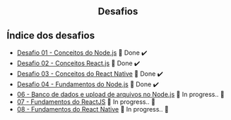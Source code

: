 

<h2 align="center">
  Desafios
</h2>

## Índice dos desafios

- [Desafio 01 - Conceitos do Node.js](https://github.com/Willian17/bootcamp-goStack-desafios/tree/master/desafio01-conceitos-do-node.js) 🚀 Done :heavy_check_mark:
- [Desafio 02 - Conceitos React.js](https://github.com/Willian17/desafios/tree/master/desafio02-conceitos-do-react.js) 🚀 Done :heavy_check_mark:
- [Desafio 03 - Conceitos do React Native](https://github.com/Willian17/desafios/tree/master/desafio03ConceitosReactNative) 🚀 Done :heavy_check_mark:
- [Desafio 04 - Fundamentos do Node.js](https://github.com/Willian17/desafios/tree/master/desafio04-fundamentos-node) 🚀 Done :heavy_check_mark:
- [06 - Banco de dados e upload de arquivos no Node.js]() :construction: In progress.. :construction:
- [07 - Fundamentos do ReactJS]() :construction: In progress.. :construction:
- [08 - Fundamentos do React Native]() :construction: In progress.. :construction:
